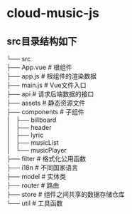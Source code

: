 # cloud-music-js

## src目录结构如下

└── src  
    ├── App.vue      # 根组件  
    ├── app.js        # 根组件的渲染数据  
    ├── main.js      # Vue文件入口  
    ├── api         # 请求后端数据的接口  
    ├── assets          # 静态资源文件  
    ├── components         # 子组件  
    │   ├── billboard  
    │   ├── header  
    │   ├── lyric  
    │   ├── musicList  
    │   └── musicPlayer  
    ├── filter           # 格式化公用函数  
    ├── i18n            # 不同国家语言  
    ├── model          # 实体类  
    ├── router          # 路由  
    ├── store          # 组件之间共享的数据存储仓库  
    └── util          # 工具函数  
